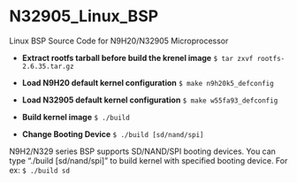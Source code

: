 # N32905_Linux_BSP
Linux BSP Source Code for N9H20/N32905 Microprocessor 

- **Extract rootfs tarball before build the krenel image** 
`$ tar zxvf rootfs-2.6.35.tar.gz`

- **Load N9H20 default kernel configuration**
`$ make n9h20k5_defconfig`

- **Load N32905 default kernel configuration**
`$ make w55fa93_defconfig`

- **Build kernel image** 
  `$ ./build`

- **Change Booting Device**
`$ ./build [sd/nand/spi]`

N9H2/N329 series BSP supports SD/NAND/SPI booting devices. You can type “./build [sd/nand/spi]” to build kernel with specified booting device.
For ex: `$ ./build sd`
